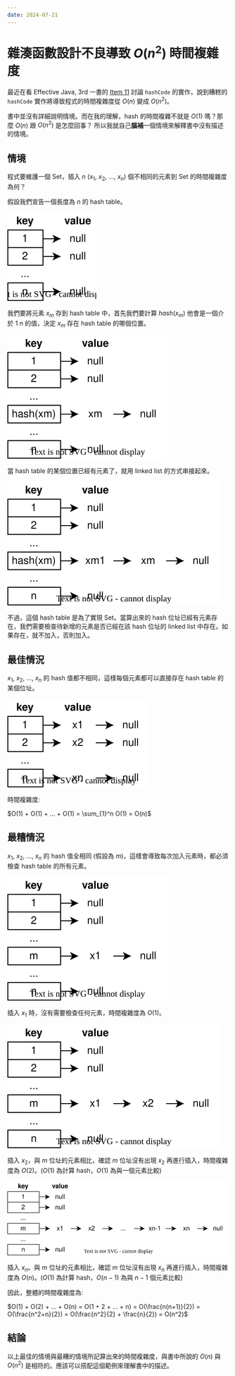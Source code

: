 ```yaml
---
date: 2024-07-21
---
```


# 雜湊函數設計不良導致 $O(n^2)$ 時間複雜度

最近在看 Effective Java, 3rd 一書的 [Item 11](../../../java/effective-java/011.md) 討論 `hashCode` 的實作，說到糟糕的 `hashCode` 實作將導致程式的時間複雜度從 $O(n)$ 變成 $O(n^2)$。

書中並沒有詳細說明情境。而在我的理解，hash 的時間複雜不就是 $O(1)$ 嗎？那麼 $O(n)$ 跟 $O(n^2)$ 是怎麼回事？ 所以我就自己**腦補**一個情境來解釋書中沒有描述的情境。

<!-- more -->

## 情境

程式要維護一個 Set，插入 $n$ ($x_1$, $x_2$, ..., $x_n$) 個不相同的元素到 Set 的時間複雜度為何？

假設我們宣告一個長度為 $n$ 的 hash table。

![](explain1.svg)

我們要將元素 $x_m$ 存到 hash table 中，首先我們要計算 $hash(x_m)$ 他會是一個介於 $1~n$ 的值，決定 $x_m$ 存在 hash table 的哪個位置。

![](explain2.svg)

當 hash table 的某個位置已經有元素了，就用 linked list 的方式串接起來。

![](explain3.svg)

不過，這個 hash table 是為了實現 Set。當算出來的 hash 位址已經有元素存在，我們需要檢查待新增的元素是否已經在該 hash 位址的 linked list 中存在。如果存在，就不加入，否則加入。

## 最佳情況

$x_1$, $x_2$, ..., $x_n$ 的 hash 值都不相同，這樣每個元素都可以直接存在 hash table 的某個位址。

![](best.svg)

時間複雜度:

$O(1) + O(1) + ... + O(1) = \sum_{1}^n O(1) = O(n)$

## 最糟情況

$x_1$, $x_2$, ..., $x_n$ 的 hash 值全相同 (假設為 $m$)，這樣會導致每次加入元素時，都必須檢查 hash table 的所有元素。

![](worst1.svg)

插入 $x_1$ 時，沒有需要檢查任何元素，時間複雜度為 $O(1)$。

![](worst2.svg)

插入 $x_2$，與 $m$ 位址的元素相比，確認 $m$ 位址沒有出現 $x_2$ 再進行插入，時間複雜度為 $O(2)$。($O(1)$ 為計算 hash，$O(1)$ 為與一個元素比較)

![](worst3.svg)

插入 $x_n$。與 $m$ 位址的元素相比，確認 $m$ 位址沒有出現 $x_n$ 再進行插入，時間複雜度為 $O(n)$。($O(1)$ 為計算 hash，$O(n-1)$ 為與 $n-1$ 個元素比較)

因此，整體的時間複雜度為:

$O(1) + O(2) + ... + O(n) = O(1 + 2 + ... + n) = O(\frac{n(n+1)}{2}) = O(\frac{n^2+n}{2}) = O(\frac{n^2}{2} + \frac{n}{2}) = O(n^2)$

## 結論

以上最佳的情境與最糟的情境所記算出來的時間複雜度，與書中所說的 $O(n)$ 與 $O(n^2)$ 是相符的。應該可以搭配這個範例來理解書中的描述。
